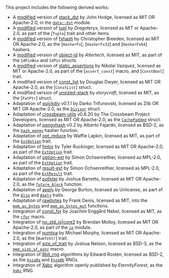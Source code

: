 This project includes the following derived works:

- A [modified][1] version of [stack_dst] by John Hodge, licensed as MIT OR Apache-2.0,
  in the [`data::dst`] module.
- A [modified][2] version of [tupl] by *Dragoteryx*, licensed as MIT or Apache-2.0,
  as part of the [`Tuple`] trait and other items.
- A [modified][3] version of [fxhash] by Christopher Breeden, licensed as MIT OR Apache-2.0,
  as the [`HasherFx`], [`HasherFx32`] and [`HasherFx64`] hashers.
- A [modified][4] version of [object-id] by *Altertech*, licensed as MIT,
  as part of the `IdPinBox` and `IdPin` structs.
- A [modified][5] version of [static_assertions] by Nikolai Vazquez,
  licensed as MIT or Apache-2.0,
  as part of the [`assert_const`] macro, and  [`ConstBool`] trait.
- A modified version of [const_list] by Douglas Dwyer, licensed as MIT OR Apache-2.0,
  as the [`ConstList`] struct.
- A modified version of [unsized-stack] by *storycraft*, licensed as MIT,
  as the [`FatPtr`] struct.
- Adaptation of [quickdiv] v0.1.1 by Darko Trifunovski, licensed as Zlib OR MIT OR Apache-2.0,
  as the [`Divisor`] struct.
- Adaptation of [crossbeam-utils] v0.8.20 by The Crossbeam Project Developers,
  licensed as MIT OR Apache-2.0,
  as the [`CachePadded`] struct.
- Adaptation of [pengyhash] v0.2 by Alberto Fajardo, licensed as BSD-2,
  as the [`hash_pengy`] hasher function.
- Adaptation of [opt_reduce] by Waffle Lapkin, licensed as MIT,
  as part of the [`ExtOption`] trait.
- Adaptation of [fmtor] by Tyler Ruckinger, licensed as MIT OR Apache-2.0,
  as part of the [`ExtOption`] trait.
- Adaptation of [option-ext] by Simon Ochsenreither, licensed as MPL-2.0,
  as part of the [`ExtOption`] trait.
- Adaptation of [result-ext] by Simon Ochsenreither, licensed as MPL-2.0,
  as part of the [`ExtResult`] trait.
- Adaptation of [pollster] by Joshua Barretto, licensed as MIT OR Apache-2.0,
  as the [`future_block`] function.
- Adaptation of [apply] by George Burton, licensed as Unlicense,
  as part of the [`Also`] and [`Apply`] traits.
- Adaptation of [rawbytes] by Frank Denis, licensed as MIT,
  into the [`mem_as_bytes`] and [`mem_as_bytes_mut`] functions.
- Integration of [const_for] by Joachim Enggård Nebel, licensed as MIT,
  as the [`cfor`] macro.
- Integration of [no_std_io]|[core2] by Brendan Molloy, licensed as MIT OR Apache-2.0,
  as part of the [`io`] module.
- Integration of [numtoa] by Michael Murphy, licensed as MIT OR Apache-2.0,
  as the [`NumToStr`] trait.
- Integration of [size_of_trait] by Joshua Nelson, licensed as BSD-3,
  as the [`mem_size_of_expr`] macro.
- Integration of [8bit_rng] algorithms by Edward Rosten, licensed as BSD-2,
  as the [`Xyza8a`] and [`Xyza8b`] RNGs.
- Integration of [Xabc] algorithm openly published by *EternityForest*,
  as the [`Xabc`] RNG.

[1]: https://github.com/andamira/devela/blob/main/src/data/dst/MODIFICATIONS.md
[stack_dst]: https://crates.io/crates/stack_dst/0.8.1
[`data::dst`]: https://docs.rs/devela/latest/devela/data/dst/index.html
[2]: https://github.com/andamira/devela/blob/main/src/data/collections/tuple/MODIFICATIONS.md
[fxhash]: https://crates.io/crates/fxhash/0.2.1
[3]: https://github.com/andamira/devela/blob/main/src/data/hash/fx/MODIFICATIONS.md
[object-id]: https://crates.io/crates/object-id/0.1.4
[4]: https://github.com/andamira/devela/blob/main/src/data/id/pin/MODIFICATIONS.md
[static_assertions]: https://crates.io/crates/static_assertions/1.1.0
[5]: https://github.com/andamira/devela/blob/main/src/code/asserts/static/MODIFICATIONS.md
[unsized-stack]: https://crates.io/crates/unsized-stack/0.2.0
[const_list]: https://crates.io/crates/const_list/0.1.0
[quickdiv]: https://crates.io/crates/quickdiv/0.1.1
[`Divisor`]: https://docs.rs/devela/latest/devela/num/struct.Divisor.html
[crossbeam-utils]: https://crates.io/crates/crossbeam-utils/0.8.20
[`CachePadded`]: https://docs.rs/devela/latest/devela/mem/struct.CachePadded.html
[pengyhash]: https://github.com/tinypeng/pengyhash/blob/70a23e40a2be2e784a68078213b7675055f21949/pengyhash.c
[`hash_pengy`]: https://docs.rs/devela/latest/devela/data/hash/fn.hash_pengy.html
[tupl]: https://crates.io/crates/tupl/0.4.0
[opt_reduce]: https://crates.io/crates/opt_reduce/1.0.0
[fmtor]: https://crates.io/crates/fmtor/0.1.2
[option-ext]: https://crates.io/crates/option-ext/0.2.0
[result-ext]: https://crates.io/crates/result-ext/0.2.0
[`ExtOption`]: https://docs.rs/devela/latest/devela/code/trait.ExtOption.html
[`ExtResult`]: https://docs.rs/devela/latest/devela/code/trait.ExtResult.html
[pollster]: https://crates.io/crates/pollster/0.3.0
[`future_block`]: https://docs.rs/devela/latest/devela/exec/fn.future_block.html
[apply]: https://crates.io/crates/apply/0.3.0
[`Also`]: https://docs.rs/devela/latest/devela/code/trait.Also.html
[`Apply`]: https://docs.rs/devela/latest/devela/code/trait.Apply.html
[rawbytes]: https://crates.io/crates/rawbytes/1.0.0
[`mem_as_bytes`]: https://docs.rs/devela/latest/devela/data/fn.mem_as_bytes.html
[`mem_as_bytes_mut`]: https://docs.rs/devela/latest/devela/data/fn.mem_as_bytes_mut.html
[const_for]: https://crates.io/crates/const_for/0.1.4
[`cfor`]: https://docs.rs/devela/latest/devela/code/macro.cfor.html
[no_std_io]: https://crates.io/crates/no_std_io/0.6.0
[core2]: https://crates.io/crates/core2/0.4.0
[`io`]: https://docs.rs/devela/latest/devela/sys/io/
[numtoa]: https://crates.io/crates/numtoa/0.2.4
[size_of_trait]: https://crates.io/crates/size-of-trait/1.1.3
[`mem_size_of_expr`]: https://docs.rs/devela/latest/devela/data/size/macro.mem_size_of_expr.html
[8bit_rng]: https://github.com/edrosten/8bit_rng
[`Xyza8a`]: https://docs.rs/devela/latest/devela/num/rand/struct.Xyza8a.html
[`Xyza8b`]: https://docs.rs/devela/latest/devela/num/rand/struct.Xyza8b.html
[Xabc]: https://www.electro-tech-online.com/threads/ultra-fast-pseudorandom-number-generator-for-8-bit.124249/
[`Xabc`]: https://docs.rs/devela/latest/devela/num/rand/struct.Xabc.html
